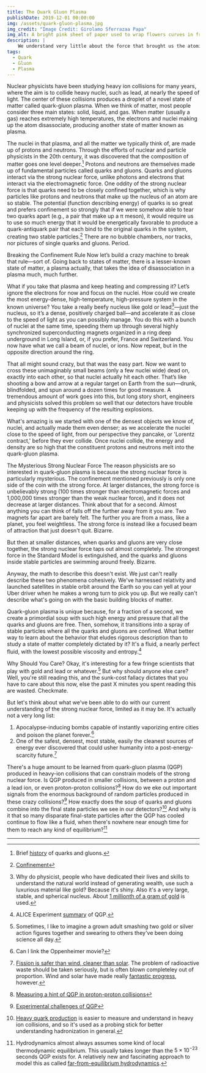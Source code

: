 ```yaml
---
title: The Quark Gluon Plasma
publishDate: 2019-12-01 00:00:00
img: /assets/quark-gluon-plasma.jpg
img_credit: "Image Credit: Girolamo Sferrazaa Papa"
img_alt: A bright pink sheet of paper used to wrap flowers curves in front of rich blue background
description: |
    We understand very little about the force that brought us the atomic bomb and nuclear energy. There's a very peculiar state of matter that we can create for a fraction of a second that's over 260,000 times hotter than the core of the sun that scientists can study to better understand this mysterious nuclear force.
tags:
  - Quark
  - Gluon
  - Plasma
---
```


Nuclear physicists have been studying heavy ion collisions for many years,
where the aim is to collide heavy nuclei, such as lead, at nearly the speed of
light. The center of these collisions produces a droplet of a novel state of
matter called quark-gluon plasma. When we think of matter, most people consider
three main states: solid, liquid, and gas. When matter (usually a gas) reaches
extremely high temperatures, the electrons and nuclei making up the atom
disassociate, producing another state of matter known as plasma.

The nuclei in that plasma, and all the matter we typically think of, are made
up of protons and neutrons. Through the efforts of nuclear and particle
physicists in the 20th century, it was discovered that the composition of
matter goes one level deeper.[^1] Protons and neutrons are themselves made up
of fundamental particles called quarks and gluons. Quarks and gluons interact
via the strong nuclear force, unlike photons and electrons that interact via
the electromagnetic force. One oddity of the strong nuclear force is that
quarks need to be closely confined together, which is why particles like
protons and neutrons that make up the nucleus of an atom are so stable. The
potential (function describing energy) of quarks is so great and prefers
confinement so strongly that if we were somehow able to tear two quarks apart
(e.g., a pair that make up a π meson), it would require us to use so much
energy that it would be energetically favorable to produce a quark-antiquark
pair that each bind to the original quarks in the system, creating two stable
particles.[^2] There are no bubble chambers, nor tracks, nor pictures of single
quarks and gluons. Period.

Breaking the Confinement Rule Now let’s build a crazy machine to break that
rule—sort of. Going back to states of matter, there is a lesser-known state of
matter, a plasma actually, that takes the idea of disassociation in a plasma
much, much further.

What if you take that plasma and keep heating and compressing it? Let’s ignore
the electrons for now and focus on the nuclei. How could we create the most
energy-dense, high-temperature, high-pressure system in the known universe? You
take a really beefy nucleus like gold or lead[^3]—just the nucleus, so it’s a
dense, positively charged ball—and accelerate it as close to the speed of light
as you can possibly manage. You do this with a bunch of nuclei at the same
time, speeding them up through several highly synchronized superconducting
magnets organized in a ring deep underground in Long Island, or, if you prefer,
France and Switzerland. You now have what we call a beam of nuclei, or ions.
Now repeat, but in the opposite direction around the ring.

That all might sound crazy, but that was the easy part. Now we want to cross
these unimaginably small beams (only a few nuclei wide) dead on, exactly into
each other, so that nuclei actually hit each other. That’s like shooting a bow
and arrow at a regular target on Earth from the sun—drunk, blindfolded, and
spun around a dozen times for good measure. A tremendous amount of work goes
into this, but long story short, engineers and physicists solved this problem
so well that our detectors have trouble keeping up with the frequency of the
resulting explosions.

What's amazing is we started with one of the densest objects we know of,
nuclei, and actually made them even denser; as we accelerate the nuclei close
to the speed of light, from our perspective they pancake, or 'Lorentz
contract,' before they ever collide. Once nuclei collide, the energy and
density are so high that the constituent protons and neutrons melt into the
quark-gluon plasma.

The Mysterious Strong Nuclear Force The reason physicists are so interested in
quark-gluon plasma is because the strong nuclear force is particularly
mysterious. The confinement mentioned previously is only one side of the coin
with the strong force. At larger distances, the strong force is unbelievably
strong (100 times stronger than electromagnetic forces and 1,000,000 times
stronger than the weak nuclear force), and it does not decrease at larger
distances. Think about that for a second. Almost anything you can think of
falls off the further away from it you are. Two magnets far apart are barely
felt. The further you are from a mass, like a planet, you feel weightless. The
strong force is instead like a focused beam of attraction that just doesn't
quit. Bizarre.

But then at smaller distances, when quarks and gluons are very close together,
the strong nuclear force taps out almost completely. The strongest force in the
Standard Model is extinguished, and the quarks and gluons inside stable
particles are swimming around freely. Bizarre.

Anyway, the math to describe this doesn't exist. We just can't really describe
these two phenomena cohesively. We've harnessed relativity and launched
satellites in stable orbit around the Earth so you can yell at your Uber driver
when he makes a wrong turn to pick you up. But we really can't describe what's
going on with the basic building blocks of matter.

Quark-gluon plasma is unique because, for a fraction of a second, we create a
primordial soup with such high energy and pressure that all the quarks and
gluons are free. Then, somehow, it transitions into a spray of stable particles
where all the quarks and gluons are confined. What better way to learn about
the behavior that eludes rigorous description than to study a state of matter
completely dictated by it? It's a fluid, a nearly perfect fluid, with the lowest
possible viscosity and entropy.[^4]

Why Should You Care? Okay, it's interesting for a few fringe scientists that
play with gold and lead or whatever.[^5] But why should anyone else care? Well,
you're still reading this, and the sunk-cost fallacy dictates that you have to
care about this now, else the past X minutes you spent reading this are wasted.
Checkmate.

But let's think about what we've been able to do with our current understanding
of the strong nuclear force, limited as it may be. It's actually not a very
long list:

1. Apocalypse-inducing bombs capable of instantly vaporizing entire cities and
poison the planet forever.[^6]
2. One of the safest, densest, most stable, easily the cleanest
sources of energy ever discovered that could usher humanity into a
post-energy-scarcity future.[^7]

There's a huge amount to be learned from quark-gluon plasma (QGP) produced in
heavy-ion collisions that can constrain models of the strong nuclear force. Is
QGP produced in smaller collisions, between a proton and a lead ion, or even
proton-proton collisions?[^8] How do we eke out important signals from the enormous
background of random particles produced in these crazy collisions?[^9] How exactly
does the soup of quarks and gluons combine into the final state particles we
see in our detectors?[^10] And why is it that so many disparate final-state
particles after the QGP has cooled continue to flow like a fluid, when there's
nowhere near enough time for them to reach any kind of equilibrium?[^11]
***

[^1]: Brief
    [history](https://www.energy.gov/science/doe-explainsquarks-and-gluons) of
quarks and gluons.
[^2]: [Confinement](https://en.wikipedia.org/wiki/Color_confinement)
[^3]: Why do physicist, people who have dedicated their lives and skills to
    understand the natural world instead of generating wealth, use such a
luxurious material like gold? Because it's shiny. Also it's a very large,
stable, and spherical nucleus. About [1 millionth of a gram of
gold](https://www.bnl.gov/newsroom/news.php?a=122346#:~:text=25%20Years%20Since%20First%20Collisions,Thursday%2C%20June%2012%2C%202025)
is used.
[^4]: ALICE Experiment [summary](https://home.cern/news/series/feature/ten-year-journey-through-quark-gluon-plasma-and-beyond) of QGP.
[^5]: Sometimes, I like to imagine a grown adult smashing two gold or silver action figures together and swearing to others they've been doing science all day.
[^6]: Can I link the Oppenheimer movie?
[^7]: [Fission is safer than wind, cleaner than solar](https://ourworldindata.org/safest-sources-of-energy). The problem of radioactive waste should be taken seriously, but is often blown completeley out of proportion. Wind and solar have made really [fantastic progress](https://ourworldindata.org/cheap-renewables-growth), however.
[^8]: [Measuring a hint of QGP in proton-proton collisions](https://cerncourier.com/a/cms-observes-long-range-correlations-in-pp-collisions-at-13-tev/#:~:text=Nucleus–nucleus%20collisions%20produce%20a,understand%20this%20curious%20phenomenon%20better.)
[^9]: [Experimental challenges of QGP](https://arxiv.org/abs/nucl-ex/0501009)
[^10]: [Heavy quark production](https://arxiv.org/abs/2506.07090) is easier to measure and understand in heavy ion collisions, and so it's used as a probing stick for better understanding hadronization in general.
[^11]: Hydrodynamics almost always assumes some kind of local thermodynamic equilibrium. This usually takes longer than the $5 \times 10^{-23}$ seconds QGP exists for. A relatively new and fascinating approach to model this as called [far-from-equilibrium hydrodynamics](https://journals.aps.org/prl/abstract/10.1103/PhysRevLett.120.012301).
